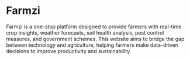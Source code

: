 # Farmzi
Farmzi is a one-stop platform designed to provide farmers with real-time crop insights, weather forecasts, soil health analysis, pest control measures, and government schemes. This website aims to bridge the gap between technology and agriculture, helping farmers make data-driven decisions to improve productivity and sustainability.
